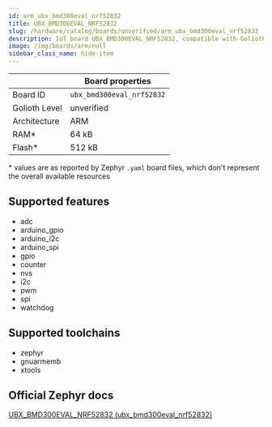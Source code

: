 ```yaml
---
id: arm_ubx_bmd300eval_nrf52832
title: UBX_BMD300EVAL_NRF52832
slug: /hardware/catalog/boards/unverified/arm_ubx_bmd300eval_nrf52832
description: IoT board UBX_BMD300EVAL_NRF52832, compatible with Golioth at unverified level.
image: /img/boards/arm/null
sidebar_class_name: hide-item
---
```


[//]: # (This is an auto-generated file, do not edit! Changes to it will be lost upon re-generation)



|                | Board properties     |
| -------------  | -------------------- |
| Board ID       | `ubx_bmd300eval_nrf52832` |
| Golioth Level  | unverified       |
| Architecture   | ARM |
| RAM*           | 64 kB |
| Flash*         | 512 kB |

\* values are as reported by Zephyr `.yaml` board files, which don't represent the overall available resources



## Supported features

* adc
* arduino_gpio
* arduino_i2c
* arduino_spi
* gpio
* counter
* nvs
* i2c
* pwm
* spi
* watchdog

## Supported toolchains

* zephyr
* gnuarmemb
* xtools

## Official Zephyr docs

[UBX_BMD300EVAL_NRF52832 (ubx_bmd300eval_nrf52832)](https://docs.zephyrproject.org/latest/boards/arm/ubx_bmd300eval_nrf52832/doc/index.html)
